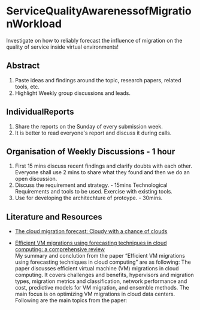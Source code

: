 # ServiceQualityAwarenessofMigrationWorkload
Investigate on how to reliably forecast the influence of migration on the quality of service inside virtual environments!

## Abstract
1. Paste ideas and findings around the topic, research papers, related tools, etc.
2. Highlight Weekly group discussions and leads.

## IndividualReports
1. Share the reports on the Sunday of every submission week.
2. It is better to read everyone's report and discuss it during calls.

## Organisation of Weekly Discussions - 1 hour
1. First 15 mins discuss recent findings and clarify doubts with each other. 
   Everyone shall use 2 mins to share what they found and then we do an open discussion.
2. Discuss the requirement and strategy. - 15mins
   Technological Requirements and tools to be used. Exercise with existing tools.
3. Use for developing the architechture of protoype.  - 30mins. 

## Literature and Resources
* [The cloud migration forecast: Cloudy with a chance of clouds](https://www2.deloitte.com/us/en/insights/industry/technology/technology-media-and-telecom-predictions/2021/cloud-migration-trends-and-forecast.html)

* [Efficient VM migrations using forecasting techniques in cloud computing: a comprehensive review](https://link.springer.com/article/10.1007/s10586-019-03032-x)  
My summary and conclution from the paper “Efficient VM migrations using forecasting techniques in cloud computing” are as following:
The paper discusses efficient virtual machine (VM) migrations in cloud computing. It covers challenges and benefits, hypervisors and migration types, migration metrics and classification, network performance and cost, predictive models for VM migration, and ensemble methods. The main focus is on optimizing VM migrations in cloud data centers. Following are the main topics from the paper:




